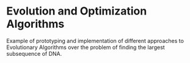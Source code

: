 Evolution and Optimization Algorithms
=======

Example of prototyping and implementation of different approaches to Evolutionary Algorithms over the problem of finding the largest subsequence of DNA.
